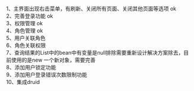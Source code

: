 1、主界面出现右击菜单，有刷新、关闭所有页面、关闭其他页面等选项   ok<br>
2、完善登录功能  ok<br>
3、权限管理  ok<br>
4、角色管理  ok<br>
5、用户关联角色<br>
6、角色关联权限<br>
7、查询结果的List中的bean中有变量是null排除需要重新设计解决方案除去，目前使用的是new 一个新对象，需要完善<br>
8、添加用户锁定功能<br>
9、添加用户登录错误次数限制功能<br>
10、集成druid<br>

